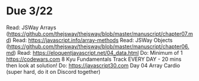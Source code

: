 # Due 3/22
Read: JSWay Arrays (https://github.com/thejsway/thejsway/blob/master/manuscript/chapter07.md)
Read: https://javascript.info/array-methods
Read: JSWay Objects (https://github.com/thejsway/thejsway/blob/master/manuscript/chapter06.md)
Read: https://eloquentjavascript.net/04_data.html
Do: Minimum of 1 https://codewars.com 8 Kyu Fundamentals Track EVERY DAY - 20 mins then look at solution!
Do: https://javascript30.com Day 04 Array Cardio (super hard, do it on Discord together)